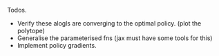 Todos.

- Verify these alogls are converging to the optimal policy. (plot the polytope)
- Generalise the parameterised fns (jax must have some tools for this)
- Implement policy gradients.
